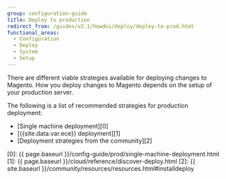```yaml
---
group: configuration-guide
title: Deploy to production
redirect_from: /guides/v2.1/howdoi/deploy/deploy-to-prod.html
functional_areas:
  - Configuration
  - Deploy
  - System
  - Setup
---
```


There are different viable strategies available for deploying changes to Magento.
How you deploy changes to Magento depends on the setup of your production server.

The following is a list of recommended strategies for production deployment:

* [Single machine deployment][0]
* [{{site.data.var.ece}} deployment][1]
* [Deployment strategies from the community][2]

[0]: {{ page.baseurl }}/config-guide/prod/single-machine-deployment.html
[1]: {{ page.baseurl }}/cloud/reference/discover-deploy.html
[2]: {{ site.baseurl }}/community/resources/resources.html#installdeploy
